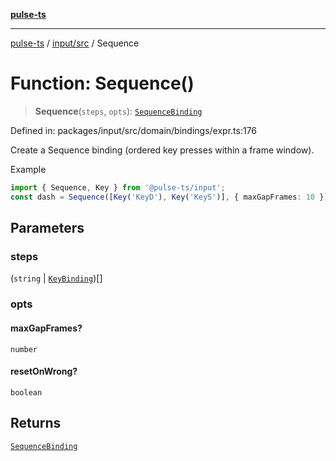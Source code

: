 [**pulse-ts**](../../../README.md)

***

[pulse-ts](../../../README.md) / [input/src](../README.md) / Sequence

# Function: Sequence()

> **Sequence**(`steps`, `opts`): [`SequenceBinding`](../type-aliases/SequenceBinding.md)

Defined in: packages/input/src/domain/bindings/expr.ts:176

Create a Sequence binding (ordered key presses within a frame window).

Example
```ts
import { Sequence, Key } from '@pulse-ts/input';
const dash = Sequence([Key('KeyD'), Key('KeyS')], { maxGapFrames: 10 });
```

## Parameters

### steps

(`string` \| [`KeyBinding`](../type-aliases/KeyBinding.md))[]

### opts

#### maxGapFrames?

`number`

#### resetOnWrong?

`boolean`

## Returns

[`SequenceBinding`](../type-aliases/SequenceBinding.md)
